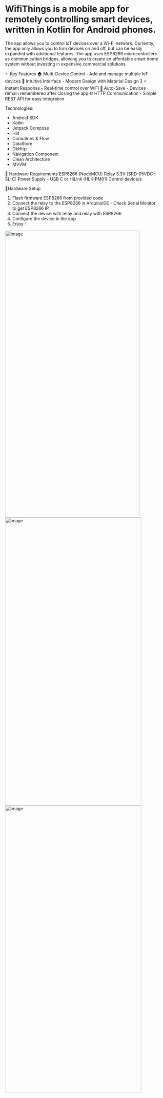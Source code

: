 # WifiThings is a mobile app for remotely controlling smart devices, written in Kotlin for Android phones.

The app allows you to control IoT devices over a Wi-Fi network. Currently, the app only allows you to turn devices on and off, but can be easily expanded with additional features.
The app uses ESP8266 microcontrollers as communication bridges, allowing you to create an affordable smart home system without investing in expensive commercial solutions.

✨ Key Features
🏠 Multi-Device Control - Add and manage multiple IoT devices
📱 Intuitive Interface - Modern Design with Material Design 3
⚡ Instant Response - Real-time control over WiFi
💾 Auto-Save - Devices remain remembered after closing the app
🌐 HTTP Communication - Simple REST API for easy integration

Technologies:   
- Android SDK
- Kotlin
- Jetpack Compose 
- Hilt 
- Coroutines & Flow 
- DataStore
- OkHttp
- Navigation Component 
- Clean Architecture 
- MVVM

🔌 Hardware Requirements
ESP8266 (NodeMCU)
Relay 3.3V (SRD-05VDC-SL-C)
Power Supply - USB C or HiLink (HLK-PM01)
Control device/s

🔌Hardware Setup
1. Flash firmware ESP8266 from provided code
2. Connect the relay to the ESP8266 in ArduinoIDE - Check Serial Monitor to get ESP8266 IP
3. Connect the device with relay and relay with ESP8266  
4. Configure the device in the app
5. Enjoy !


<img width="440" height="940" alt="image" src="https://github.com/user-attachments/assets/3158c4d5-755a-4a7f-8e36-506ad213e390" />
<img width="446" height="944" alt="image" src="https://github.com/user-attachments/assets/4a946d87-a20e-47d7-b036-00e2fab5e482" />
<img width="446" height="943" alt="image" src="https://github.com/user-attachments/assets/383cd780-6ee4-4b2d-ad8f-a2b09f56989d" />
